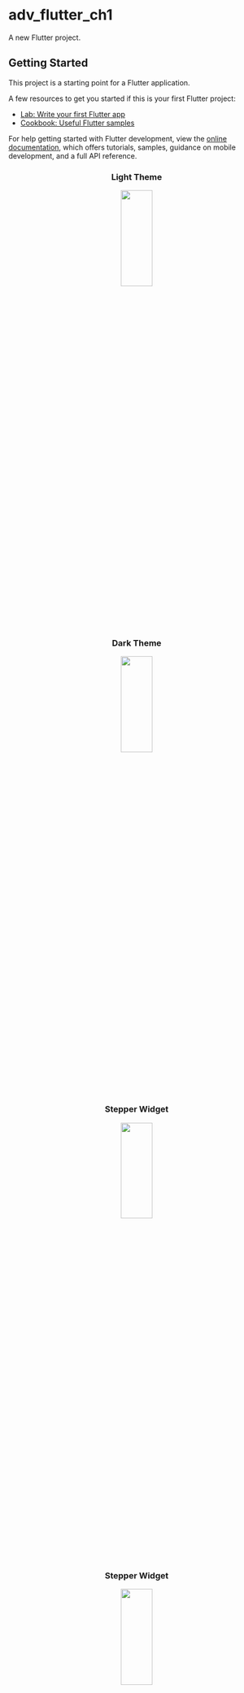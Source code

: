 # adv_flutter_ch1

A new Flutter project.

## Getting Started

This project is a starting point for a Flutter application.

A few resources to get you started if this is your first Flutter project:

- [Lab: Write your first Flutter app](https://docs.flutter.dev/get-started/codelab)
- [Cookbook: Useful Flutter samples](https://docs.flutter.dev/cookbook)

For help getting started with Flutter development, view the
[online documentation](https://docs.flutter.dev/), which offers tutorials,
samples, guidance on mobile development, and a full API reference.

<h3 align = "center"> Light Theme </h3>
<p align = "center">
<img src= "https://github.com/Yash-978/adv_flutter_ch1/assets/147479013/bf6fb3d0-4c25-4cc0-bc5d-5beed793b330" width=35%
height=22% >

<h3 align = "center"> Dark Theme </h3>
<p align = "center">
<img src= "https://github.com/Yash-978/adv_flutter_ch1/assets/147479013/00e88697-e055-485b-8785-fad02f60fc9f" width=35%
height=22% >

<h3 align = "center"> Stepper Widget </h3>
<p align = "center">
<img src= "https://github.com/Yash-978/adv_flutter_ch1/assets/147479013/68d65c79-651e-4405-ba53-4518e2fa284f" width=35%
height=22% >

<h3 align = "center"> Stepper Widget</h3>
<p align = "center">
<img src= "https://github.com/Yash-978/adv_flutter_ch1/assets/147479013/4f603b8d-a938-4bfc-b2f0-0df3b395bf1a" width=35%
height=22% >
<h3 align = "center"> 1.4 Provider & Change Theme using Provider </h3>
<p align = "center">
<img src= "https://github.com/Yash-978/adv_flutter_ch1/assets/147479013/50a89798-6488-458e-bdca-48bb95bf85fe" width=35%
height=22% >

<div align = "center">
<video src= "https://github.com/user-attachments/assets/ad906b13-f445-49dc-a824-253a66721630" width=35%
height=22% >
</div>
## 1 State Management :

Ans -> State management in Dart and Flutter is all about managing the data that the app will render and how it will respond to user input.

## 2 State :

Ans -> State is information that (1) can be read synchronously when the widget is built and (2) might change during the lifetime of the widget.

## 3 SetState :

Ans -> Rebuild the our stateful or stateless widget build method.

## 4 Provider State Management :

Ans -> Provider is a powerful state management solution in Flutter, offering a simple way to manage and share state across your application.

## 5 Provider package :

```
dependencies:
  flutter:
    sdk: flutter
  provider: ^6.0.0  # Check for the latest version
```

## 6 ChangeNotifier Class :

Ans -> ChangeNotifier is a simple class included in the Flutter SDK which provides change notification to its listeners.

## 7 ChangeNotifierProvider Widget :

Ans -> ChangeNotifierProvider is the widget that provides an instance of a ChangeNotifier to its descendants.

## 8 Consumer Widget :

Ans -> The Consumer widget has two main purposes: It allows obtaining a value from a provider when we don't have a BuildContext that is a descendant of said provider, and therefore cannot use Provider.
## 9 Provider Tree :


<h3 align = "center"> Stepper Widget </h3>

<div align="center">
  <img height="550"  src="https://github.com/HirenCodeMaster11/Adv_Flutter_Ch1/assets/148859956/8e9c0268-dfde-4c8b-8e9f-42794af871bc" />
</div>

<div align="center">
  <img height="550"  src="https://github.com/user-attachments/assets/ef953dea-4346-4346-913a-acccdb2b5e08" />
</div>
<div align="center">
  <img height="550"  src="https://github.com/user-attachments/assets/d34e39e9-42e7-4bdb-b733-40b9f466a467" />
</div>
<div align="center">
  <img height="550"  src="https://github.com/user-attachments/assets/99d4d328-db27-460d-8e47-40d933732ff3" />
</div>


<div align = "center">
<video src= "https://github.com/user-attachments/assets/c95ccf65-6cab-4921-93bb-d58ee651e486" width=35%
height=22% >
</div>

<h3 align = "center"> Onboarding Screen </h3>
<div align="center">
  <img height="550"  src="https://github.com/user-attachments/assets/523b5a61-6620-4de3-b4f7-e7977f1b67e4" />
</div>

<div align="center">
  <img height="550"  src="https://github.com/user-attachments/assets/bff0bc96-4e24-4197-9167-e1e8ae640205" />
</div>



<div align="center">
  <img height="550"  src="https://github.com/user-attachments/assets/9a8961b0-60a8-484e-b046-03cb5a9b5c93" />
</div>

<div align = "center">
<video src= "https://github.com/user-attachments/assets/15b91010-4571-4360-9ca8-15a6fe633306" width=35%
height=22% >
</div>


<h3 align = "center"> 1.7 Photo Gallery With Biometric Authentication
 </h3>


<div align="center">
  <img height="550"  src="https://github.com/user-attachments/assets/b1ccc0d5-8190-4bc3-97cf-96384a61f460" />
</div>
<div align="center">
  <img height="550"  src="https://github.com/user-attachments/assets/1d9f535d-c159-4c40-8369-b7c0f25775ff" />
</div>
<div align = "center">
<video src= "https://github.com/user-attachments/assets/ae8d9027-e65b-48ca-a9cf-4f12c97ba23d" width=35%
height=22% >




</div>
